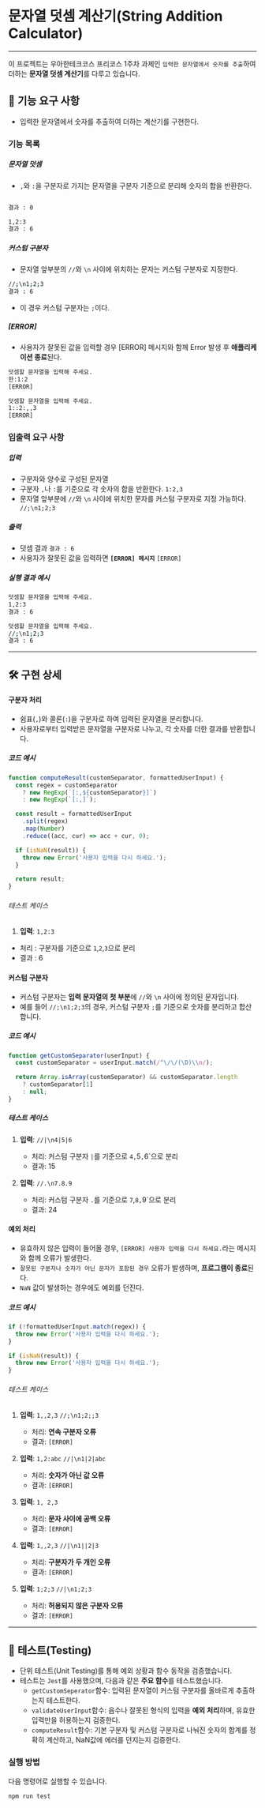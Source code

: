 # 문자열 덧셈 계산기(String Addition Calculator)

---

이 프로젝트는 우아한테크코스 프리코스 1주차 과제인 `입력한 문자열에서 숫자를 추출`하여 더하는 **문자열 덧셈 계산기**를 다루고 있습니다.

## 🚀 기능 요구 사항

- 입력한 문자열에서 숫자를 추출하여 더하는 계산기를 구현한다.

### 기능 목록

##### 문자열 덧셈

- `,`와 `:`을 구분자로 가지는 문자열을 구분자 기준으로 분리해 숫자의 합을 반환한다.

```bash

결과 : 0
```

```bash
1,2:3
결과 : 6
```

##### 커스텀 구분자

- 문자열 앞부분의 `//`와 `\n` 사이에 위치하는 문자는 커스텀 구분자로 지정한다.

```bash
//;\n1;2;3
결과 : 6
```

- 이 경우 커스텀 구분자는 `;`이다.

##### [ERROR]

- 사용자가 잘못된 값을 입력할 경우 [ERROR] 메시지와 함께 Error 발생 후 **애플리케이션 종료**된다.

```bash
덧셈할 문자열을 입력해 주세요.
한:1:2
[ERROR]
```

```bash
덧셈할 문자열을 입력해 주세요.
1::2:,,3
[ERROR]
```

### 입출력 요구 사항

##### 입력

- 구분자와 양수로 구성된 문자열
- 구분자 `,`나 `:`를 기준으로 각 숫자의 합을 반환한다.
  `1:2,3`
- 문자열 앞부분에 `//`와 `\n` 사이에 위치한 문자를 커스텀 구분자로 지정 가능하다.
  `//;\n1;2;3`

##### 출력

- 덧셈 결과
  `결과 : 6`
- 사용자가 잘못된 값을 입력하면 **`[ERROR] 메시지`**
  `[ERROR]`

##### 실행 결과 예시

```bash
덧셈할 문자열을 입력해 주세요.
1,2:3
결과 : 6
```

```bash
덧셈할 문자열을 입력해 주세요.
//;\n1;2;3
결과 : 6
```

---

## 🛠️ 구현 상세

#### 구분자 처리

- 쉼표(`,`)와 콜론(`:`)을 구분자로 하여 입력된 문자열을 분리합니다.
- 사용자로부터 입력받은 문자열을 구분자로 나누고, 각 숫자를 더한 결과를 반환합니다.

##### 코드 예시

```javascript
function computeResult(customSeparator, formattedUserInput) {
  const regex = customSeparator
    ? new RegExp(`[:,${customSeparator}]`)
    : new RegExp(`[:,]`);

  const result = formattedUserInput
    .split(regex)
    .map(Number)
    .reduce((acc, cur) => acc + cur, 0);

  if (isNaN(result)) {
    throw new Error('사용자 입력을 다시 하세요.');
  }

  return result;
}
```

###### 테스트 케이스

1. **입력**: `1,2:3`

- 처리 : 구분자를 기준으로 `1`,`2`,`3`으로 분리
- 결과 : 6

#### 커스텀 구분자

- 커스텀 구분자는 **입력 문자열의 첫 부분**에 `//`와 `\n` 사이에 정의된 문자입니다.
- 예를 들어 `//;\n1;2;3`의 경우, 커스텀 구분자 `;`를 기준으로 숫자를 분리하고 합산합니다.

##### 코드 예시

```javascript
function getCustomSeparator(userInput) {
  const customSeparator = userInput.match(/^\/\/(\D)\\n/);

  return Array.isArray(customSeparator) && customSeparator.length
    ? customSeparator[1]
    : null;
}
```

##### 테스트 케이스

1. **입력**: `//|\n4|5|6`

   - 처리: 커스텀 구분자 `|`를 기준으로 `4,`5`,`6`으로 분리
   - 결과: 15

2. **입력**: `//.\n7.8.9`
   - 처리: 커스텀 구분자 `.`를 기준으로 `7`,`8,`9`으로 분리
   - 결과: 24

#### 예외 처리

- 유효하지 않은 입력이 들어올 경우, `[ERROR] 사용자 입력을 다시 하세요.`라는 메시지와 함께 오류가 발생한다.
- `잘못된 구분자나 숫자가 아닌 문자가 포함된 경우` 오류가 발생하며, **프로그램이 종료**된다.
- `NaN` 값이 발생하는 경우에도 예외를 던진다.

##### 코드 예시

```javascript
if (!formattedUserInput.match(regex)) {
  throw new Error('사용자 입력을 다시 하세요.');
}
```

```javascript
if (isNaN(result)) {
  throw new Error('사용자 입력을 다시 하세요.');
}
```

###### 테스트 케이스

1. **입력**: `1,,2,3` `//;\n1;2;;3`

   - 처리: **연속 구분자 오류**
   - 결과: `[ERROR]`

2. **입력**: `1,2:abc` `//|\n1|2|abc `

   - 처리: **숫자가 아닌 값 오류**
   - 결과: `[ERROR]`

3. **입력**: `1, 2,3`

   - 처리: **문자 사이에 공백 오류**
   - 결과: `[ERROR]`

4. **입력**: `1,,2,3` `//|\n1||2|3 `

   - 처리: **구분자가 두 개인 오류**
   - 결과: `[ERROR]`

5. **입력**: `1;2;3` `//|\n1;2;3 `

   - 처리: **허용되지 않은 구분자 오류**
   - 결과: `[ERROR]`

---

## 📄 테스트(Testing)

- 단위 테스트(Unit Testing)를 통해 예외 상황과 함수 동작을 검증했습니다.
- 테스트는 `Jest`를 사용했으며, 다음과 같은 **주요 함수**를 테스트했습니다.
  - `getCustomSeperator`함수: 입력된 문자열이 커스텀 구분자를 올바르게 추출하는지 테스트한다.
  - `validateUserInput`함수: 음수나 잘못된 형식의 입력을 **예외 처리**하며, 유효한 입력만을 허용하는지 검증한다.
  - `computeResult`함수: 기본 구분자 및 커스텀 구분자로 나눠진 숫자의 합계를 정확히 계산하고, NaN값에 에러를 던지는지 검증한다.

### 실행 방법

다음 명령어로 실행할 수 있습니다.

```bash
npm run test
```
